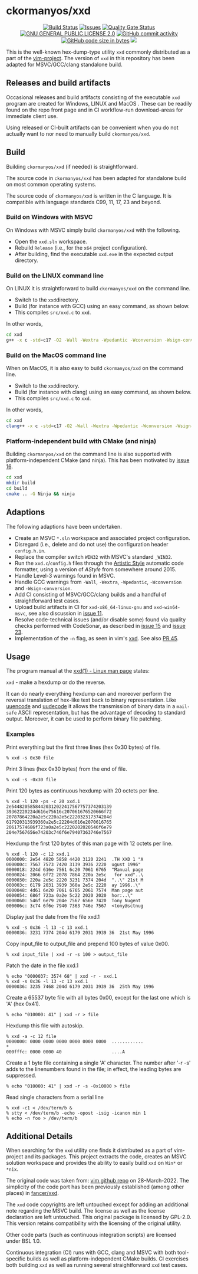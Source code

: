 ﻿ckormanyos/xxd
==================

<p align="center">
    <a href="https://github.com/ckormanyos/xxd/actions">
        <img src="https://github.com/ckormanyos/xxd/actions/workflows/xxd.yml/badge.svg" alt="Build Status"></a>
    <a href="https://github.com/ckormanyos/xxd/issues?q=is%3Aissue+is%3Aopen+sort%3Aupdated-desc">
        <img src="https://custom-icon-badges.herokuapp.com/github/issues-raw/ckormanyos/xxd?logo=github" alt="Issues" /></a>
    <a href="https://sonarcloud.io/summary/new_code?id=ckormanyos_xxd">
        <img src="https://sonarcloud.io/api/project_badges/measure?project=ckormanyos_xxd&metric=alert_status" alt="Quality Gate Status"></a>
    <a href="https://github.com/ckormanyos/xxd/blob/master/LICENSE">
        <img src="https://img.shields.io/badge/license-GPL%202.0-blue.svg" alt="GNU GENERAL PUBLIC LICENSE 2.0"></a>
    <a href="https://img.shields.io/github/commit-activity/y/ckormanyos/xxd">
        <img src="https://img.shields.io/github/commit-activity/y/ckormanyos/xxd" alt="GitHub commit activity" /></a>
    <a href="https://github.com/ckormanyos/xxd">
        <img src="https://img.shields.io/github/languages/code-size/ckormanyos/xxd" alt="GitHub code size in bytes" /></a>
    <a href="https://godbolt.org/z/x8MGxf6fz" alt="godbolt">
        <img src="https://img.shields.io/badge/try%20it%20on-godbolt-green" /></a>
</p>

This is the well-known hex-dump-type utility `xxd` commonly distributed
as a part of the [vim-project](https://www.vim.org).
The version of `xxd` in this repository has been adapted
for MSVC/GCC/clang standalone build.

## Releases and build artifacts

Occasional releases and build artifacts consisting of the executable `xxd` program
are created for Windows, LINUX and MacOS . These can be readily found
on the repo front page and in CI workflow-run download-areas
for immediate client use.

Using released or CI-built artifacts can be convenient when you
do not actually want to nor need to manually build `ckormanyos/xxd`.

## Build

Building `ckormanyos/xxd` (if needed) is straightforward.

The source code in `ckormanyos/xxd` has been adapted
for standalone build on most common operating systems.

The source code of `ckormanyos/xxd` is written in the C language.
It is compatible with language standards C99, 11, 17, 23 and beyond.

### Build on Windows with MSVC

On Windows with MSVC simply build `ckormanyos/xxd` with the following.

  - Open the `xxd.sln` workspace.
  - Rebuild `Release` (i.e., for the `x64` project configuration).
  - After building, find the executable `xxd.exe` in the expected output directory.

### Build on the LINUX command line

On LINUX it is straightforward to build `ckormanyos/xxd` on the command line.

  - Switch to the `xxd`directory.
  - Build (for instance with GCC) using an easy command, as shown below.
  - This compiles `src/xxd.c` to `xxd`.

In other words,

```sh
cd xxd
g++ -x c -std=c17 -O2 -Wall -Wextra -Wpedantic -Wconversion -Wsign-conversion src/xxd.c -o xxd
```

### Build on the MacOS command line

When on MacOS, it is also easy to build `ckormanyos/xxd` on the command line.

  - Switch to the `xxd`directory.
  - Build (for instance with clang) using an easy command, as shown below.
  - This compiles `src/xxd.c` to `xxd`.

In other words,

```sh
cd xxd
clang++ -x c -std=c17 -O2 -Wall -Wextra -Wpedantic -Wconversion -Wsign-conversion src/xxd.c -o xxd
```

### Platform-independent build with CMake (and ninja)

Building `ckormanyos/xxd` on the command line is also supported
with platform-independent CMake (and ninja).
This has been motivated by [issue 16](https://github.com/ckormanyos/xxd/issues/16).

```sh
cd xxd
mkdir build
cd build
cmake .. -G Ninja && ninja
```

## Adaptions

The following adaptions have been undertaken.

  - Create an MSVC `*.sln` workspace and associated project configuration.
  - Disregard (i.e., delete and do not use) the configuration header `config.h.in`.
  - Replace the compiler switch `WIN32` with MSVC's standard `_WIN32`.
  - Run the `xxd.c`/`config.h` files through the [Artistic Style](http://astyle.sourceforge.net/astyle.html) automatic code formatter, using a version of _AStyle_ from somewhere around 2015.
  - Handle Level-3 warnings found in MSVC.
  - Handle GCC warnings from `-Wall`, `-Wextra`, `-Wpedantic`, `-Wconversion` and `-Wsign-conversion`.
  - Add CI consisting of MSVC/GCC/clang builds and a handful of straightforward test cases.
  - Upload build artifacts in CI for `xxd-x86_64-linux-gnu` and `xxd-win64-msvc`, see also discussion in [issue 11](https://github.com/ckormanyos/xxd/issues/11).
  - Resolve code-technical issues (and/or disable some) found via quality checks performed with CodeSonar, as described in [issue 15](https://github.com/ckormanyos/xxd/issues/15) and [issue 23](https://github.com/ckormanyos/xxd/issues/23).
  - Implementation of the `-n` flag, as seen in vim's [xxd](vim/vim@83e1180). See also [PR 45](https://github.com/ckormanyos/xxd/pull/45).

## Usage

The program manual at the [xxd(1) - Linux man page](https://linux.die.net/man/1/xxd)
states:

`xxd` - make a hexdump or do the reverse.

It can do nearly everything hexdump can and moreover perform
the reversal translation of hex-like text back to binary representation.
Like [uuencode](https://linux.die.net/man/1/uuencode)
and [uudecode](https://linux.die.net/man/1/uudecode)
it allows the transmission of binary data in a `mail-safe`
ASCII representation, but has the advantage of decoding to standard output.
Moreover, it can be used to perform binary file patching.

### Examples

Print everything but the first three lines (hex 0x30 bytes) of file.
```
% xxd -s 0x30 file
```

Print 3 lines (hex 0x30 bytes) from the end of file.
```
% xxd -s -0x30 file
```

Print 120 bytes as continuous hexdump with 20 octets per line.
```
% xxd -l 120 -ps -c 20 xxd.1
2e54482058584420312022417567757374203139
39362220224d616e75616c207061676520666f72
20787864220a2e5c220a2e5c222032317374204d
617920313939360a2e5c22204d616e2070616765
20617574686f723a0a2e5c2220202020546f6e79
204e7567656e74203c746f6e79407363746e7567
```

Hexdump the first 120 bytes of this man page with 12 octets per line.
```
% xxd -l 120 -c 12 xxd.1
0000000: 2e54 4820 5858 4420 3120 2241  .TH XXD 1 "A
000000c: 7567 7573 7420 3139 3936 2220  ugust 1996"
0000018: 224d 616e 7561 6c20 7061 6765  "Manual page
0000024: 2066 6f72 2078 7864 220a 2e5c   for xxd"..\
0000030: 220a 2e5c 2220 3231 7374 204d  "..\" 21st M
000003c: 6179 2031 3939 360a 2e5c 2220  ay 1996..\"
0000048: 4d61 6e20 7061 6765 2061 7574  Man page aut
0000054: 686f 723a 0a2e 5c22 2020 2020  hor:..\"
0000060: 546f 6e79 204e 7567 656e 7420  Tony Nugent
000006c: 3c74 6f6e 7940 7363 746e 7567  <tony@sctnug
```

Display just the date from the file xxd.1
```
% xxd -s 0x36 -l 13 -c 13 xxd.1
0000036: 3231 7374 204d 6179 2031 3939 36  21st May 1996
```

Copy input_file to output_file and prepend 100 bytes of value 0x00.
```
% xxd input_file | xxd -r -s 100 > output_file
```

Patch the date in the file xxd.1
```
% echo "0000037: 3574 68" | xxd -r - xxd.1
% xxd -s 0x36 -l 13 -c 13 xxd.1
0000036: 3235 7468 204d 6179 2031 3939 36  25th May 1996
```

Create a 65537 byte file with all bytes 0x00, except for the  last  one which is 'A' (hex 0x41).
```
% echo "010000: 41" | xxd -r > file
```

Hexdump this file with autoskip.
```
% xxd -a -c 12 file
0000000: 0000 0000 0000 0000 0000 0000  ............
*
000fffc: 0000 0000 40                   ....A
```

Create  a  1  byte  file containing a single 'A' character.  The number
after '-r -s' adds to the linenumbers found in the file; in effect, the
leading bytes are suppressed.
```
% echo "010000: 41" | xxd -r -s -0x10000 > file
```

Read single characters from a serial line
```
% xxd -c1 < /dev/term/b &
% stty < /dev/term/b -echo -opost -isig -icanon min 1
% echo -n foo > /dev/term/b
```

## Additional Details

When searching for the `xxd` utility one finds it distributed as a part of vim-project and its packages.
This project extracts the code, creates an MSVC solution workspace and provides
the ability to easily build `xxd` on `Win*` or `*nix`.

The original code was taken from: [vim github repo](https://github.com/vim/vim) on 28-March-2022.
The simplicity of the code port has been previously established (among other places)
in [fancer/xxd](https://github.com/fancer/xxd).

The `xxd` code copyrights are left untouched
except for adding an additional note regarding the MSVC build.
The license as well as the license declaration are left untouched.
This original package is licensed by GPL-2.0. This version retains compatibility with the
licensing of the original utility.

Other code parts (such as continuous integration scripts) are licensed under BSL 1.0.

Continuous integration (CI) runs with GCC, clang and MSVC with both
tool-specific builds as well as platform-independent CMake builds.
CI exercises both building `xxd` as well as running
several straightforward `xxd` test cases.
